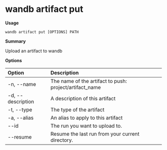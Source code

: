 # wandb artifact put

**Usage**

`wandb artifact put [OPTIONS] PATH`

**Summary**

Upload an artifact to wandb

**Options**

| **Option** | **Description** |
| :--- | :--- |
| -n, --name | The name of the artifact to push:   project/artifact_name |
| -d, --description | A description of this artifact |
| -t, --type | The type of the artifact |
| -a, --alias | An alias to apply to this artifact |
| --id | The run you want to upload to. |
| --resume | Resume the last run from your current directory. |

